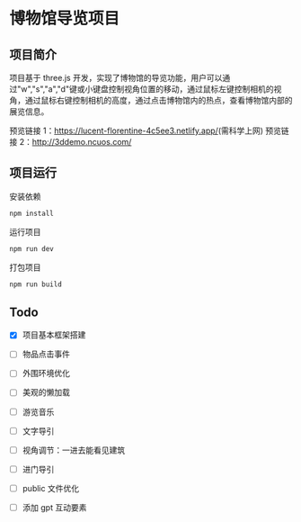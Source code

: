 # 博物馆导览项目

## 项目简介

项目基于 three.js 开发，实现了博物馆的导览功能，用户可以通过"w","s","a","d"键或小键盘控制视角位置的移动，通过鼠标左键控制相机的视角，通过鼠标右键控制相机的高度，通过点击博物馆内的热点，查看博物馆内部的展览信息。

预览链接 1：<https://lucent-florentine-4c5ee3.netlify.app/>(需科学上网)
预览链接 2：<http://3ddemo.ncuos.com/>

## 项目运行

安装依赖

```bash
npm install
```

运行项目

```bash
npm run dev
```

打包项目

```bash
npm run build
```

## Todo

- [x] 项目基本框架搭建
- [ ] 物品点击事件
- [ ] 外围环境优化
- [ ] 美观的懒加载
- [ ] 游览音乐
- [ ] 文字导引

- [ ] 视角调节：一进去能看见建筑
- [ ] 进门导引
- [ ] public 文件优化

- [ ] 添加 gpt 互动要素
